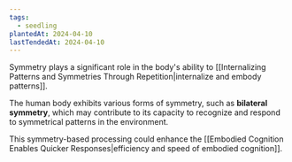 ```yaml
---
tags:
  - seedling
plantedAt: 2024-04-10
lastTendedAt: 2024-04-10
---
```

Symmetry plays a significant role in the body's ability to [[Internalizing Patterns and Symmetries Through Repetition|internalize and embody patterns]].

The human body exhibits various forms of symmetry, such as **bilateral symmetry**, which may contribute to its capacity to recognize and respond to symmetrical patterns in the environment.

This symmetry-based processing could enhance the [[Embodied Cognition Enables Quicker Responses|efficiency and speed of embodied cognition]].
